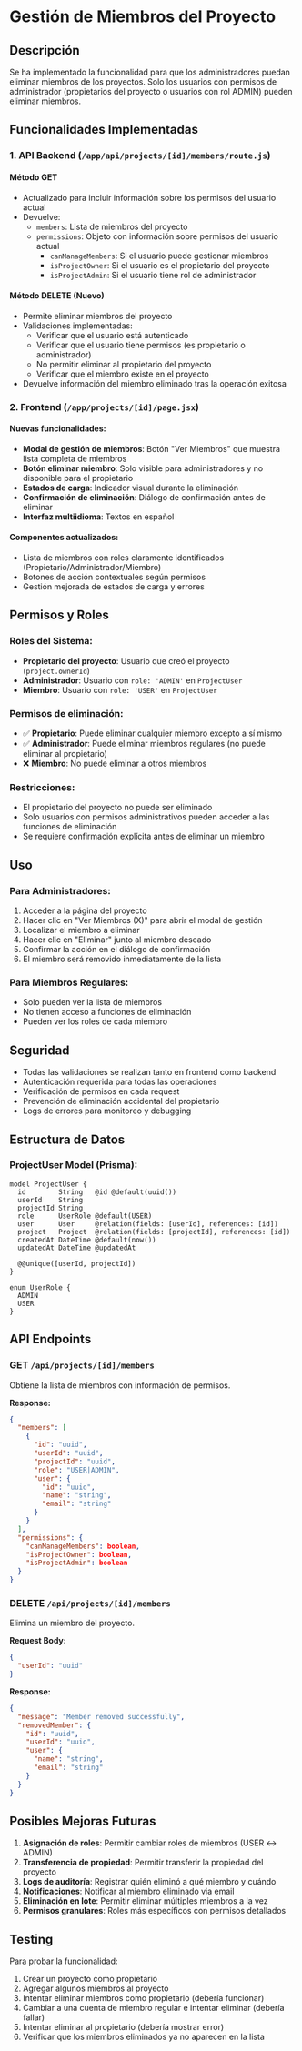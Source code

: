# Gestión de Miembros del Proyecto

## Descripción

Se ha implementado la funcionalidad para que los administradores puedan eliminar
miembros de los proyectos. Solo los usuarios con permisos de administrador
(propietarios del proyecto o usuarios con rol ADMIN) pueden eliminar miembros.

## Funcionalidades Implementadas

### 1. API Backend (`/app/api/projects/[id]/members/route.js`)

#### Método GET

- Actualizado para incluir información sobre los permisos del usuario actual
- Devuelve:
  - `members`: Lista de miembros del proyecto
  - `permissions`: Objeto con información sobre permisos del usuario actual
    - `canManageMembers`: Si el usuario puede gestionar miembros
    - `isProjectOwner`: Si el usuario es el propietario del proyecto
    - `isProjectAdmin`: Si el usuario tiene rol de administrador

#### Método DELETE (Nuevo)

- Permite eliminar miembros del proyecto
- Validaciones implementadas:
  - Verificar que el usuario está autenticado
  - Verificar que el usuario tiene permisos (es propietario o administrador)
  - No permitir eliminar al propietario del proyecto
  - Verificar que el miembro existe en el proyecto
- Devuelve información del miembro eliminado tras la operación exitosa

### 2. Frontend (`/app/projects/[id]/page.jsx`)

#### Nuevas funcionalidades:

- **Modal de gestión de miembros**: Botón "Ver Miembros" que muestra lista
  completa de miembros
- **Botón eliminar miembro**: Solo visible para administradores y no disponible
  para el propietario
- **Estados de carga**: Indicador visual durante la eliminación
- **Confirmación de eliminación**: Diálogo de confirmación antes de eliminar
- **Interfaz multiidioma**: Textos en español

#### Componentes actualizados:

- Lista de miembros con roles claramente identificados
  (Propietario/Administrador/Miembro)
- Botones de acción contextuales según permisos
- Gestión mejorada de estados de carga y errores

## Permisos y Roles

### Roles del Sistema:

- **Propietario del proyecto**: Usuario que creó el proyecto (`project.ownerId`)
- **Administrador**: Usuario con `role: 'ADMIN'` en `ProjectUser`
- **Miembro**: Usuario con `role: 'USER'` en `ProjectUser`

### Permisos de eliminación:

- ✅ **Propietario**: Puede eliminar cualquier miembro excepto a sí mismo
- ✅ **Administrador**: Puede eliminar miembros regulares (no puede eliminar al
  propietario)
- ❌ **Miembro**: No puede eliminar a otros miembros

### Restricciones:

- El propietario del proyecto no puede ser eliminado
- Solo usuarios con permisos administrativos pueden acceder a las funciones de
  eliminación
- Se requiere confirmación explícita antes de eliminar un miembro

## Uso

### Para Administradores:

1. Acceder a la página del proyecto
2. Hacer clic en "Ver Miembros (X)" para abrir el modal de gestión
3. Localizar el miembro a eliminar
4. Hacer clic en "Eliminar" junto al miembro deseado
5. Confirmar la acción en el diálogo de confirmación
6. El miembro será removido inmediatamente de la lista

### Para Miembros Regulares:

- Solo pueden ver la lista de miembros
- No tienen acceso a funciones de eliminación
- Pueden ver los roles de cada miembro

## Seguridad

- Todas las validaciones se realizan tanto en frontend como backend
- Autenticación requerida para todas las operaciones
- Verificación de permisos en cada request
- Prevención de eliminación accidental del propietario
- Logs de errores para monitoreo y debugging

## Estructura de Datos

### ProjectUser Model (Prisma):

```prisma
model ProjectUser {
  id        String   @id @default(uuid())
  userId    String
  projectId String
  role      UserRole @default(USER)
  user      User     @relation(fields: [userId], references: [id])
  project   Project  @relation(fields: [projectId], references: [id])
  createdAt DateTime @default(now())
  updatedAt DateTime @updatedAt

  @@unique([userId, projectId])
}

enum UserRole {
  ADMIN
  USER
}
```

## API Endpoints

### GET `/api/projects/[id]/members`

Obtiene la lista de miembros con información de permisos.

**Response:**

```json
{
  "members": [
    {
      "id": "uuid",
      "userId": "uuid",
      "projectId": "uuid",
      "role": "USER|ADMIN",
      "user": {
        "id": "uuid",
        "name": "string",
        "email": "string"
      }
    }
  ],
  "permissions": {
    "canManageMembers": boolean,
    "isProjectOwner": boolean,
    "isProjectAdmin": boolean
  }
}
```

### DELETE `/api/projects/[id]/members`

Elimina un miembro del proyecto.

**Request Body:**

```json
{
  "userId": "uuid"
}
```

**Response:**

```json
{
  "message": "Member removed successfully",
  "removedMember": {
    "id": "uuid",
    "userId": "uuid",
    "user": {
      "name": "string",
      "email": "string"
    }
  }
}
```

## Posibles Mejoras Futuras

1. **Asignación de roles**: Permitir cambiar roles de miembros (USER ↔ ADMIN)
2. **Transferencia de propiedad**: Permitir transferir la propiedad del proyecto
3. **Logs de auditoría**: Registrar quién eliminó a qué miembro y cuándo
4. **Notificaciones**: Notificar al miembro eliminado via email
5. **Eliminación en lote**: Permitir eliminar múltiples miembros a la vez
6. **Permisos granulares**: Roles más específicos con permisos detallados

## Testing

Para probar la funcionalidad:

1. Crear un proyecto como propietario
2. Agregar algunos miembros al proyecto
3. Intentar eliminar miembros como propietario (debería funcionar)
4. Cambiar a una cuenta de miembro regular e intentar eliminar (debería fallar)
5. Intentar eliminar al propietario (debería mostrar error)
6. Verificar que los miembros eliminados ya no aparecen en la lista
